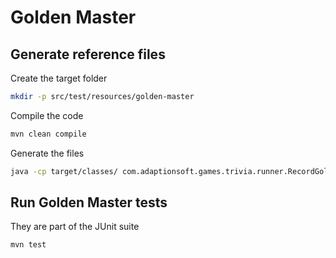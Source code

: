 # Golden Master

## Generate reference files

Create the target folder

```bash
mkdir -p src/test/resources/golden-master
```

Compile the code

```bash
mvn clean compile
```

Generate the files

```bash
java -cp target/classes/ com.adaptionsoft.games.trivia.runner.RecordGoldenMaster
```

## Run Golden Master tests

They are part of the JUnit suite

```bash
mvn test
```
